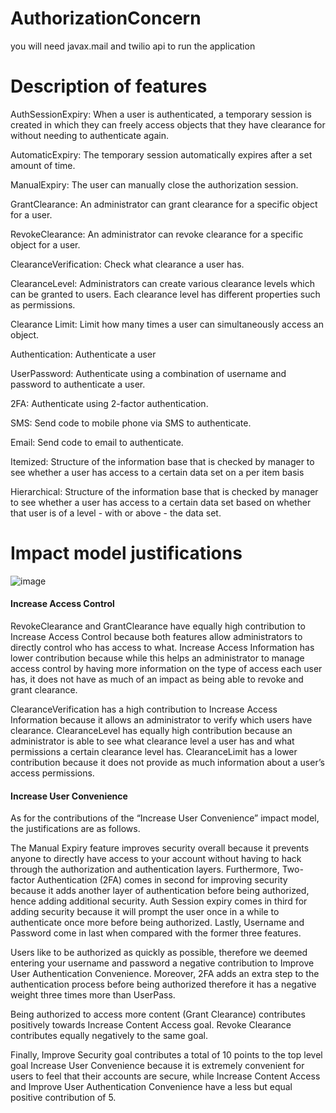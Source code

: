# AuthorizationConcern
you will need javax.mail and twilio api to run the application 

# Description of features

AuthSessionExpiry: When a user is authenticated, a temporary session is created in which they can freely access objects that they have clearance for without needing to authenticate again.

AutomaticExpiry: The temporary session automatically expires after a set amount of time.

ManualExpiry: The user can manually close the authorization session.

GrantClearance: An administrator can grant clearance for a specific object for a user.

RevokeClearance: An administrator can revoke clearance for a specific object for a user.

ClearanceVerification: Check what clearance a user has.

ClearanceLevel: Administrators can create various clearance levels which can be granted to users. Each clearance level has different properties such as permissions.

Clearance Limit: Limit how many times a user can simultaneously access an object.

Authentication: Authenticate a user

UserPassword: Authenticate using a combination of username and password to authenticate a user.

2FA: Authenticate using 2-factor authentication.

SMS: Send code to mobile phone via SMS to authenticate.

Email: Send code to email to authenticate.

Itemized: Structure of the information base that is checked by manager to see whether a user has access to a certain data set on a per item basis

Hierarchical: Structure of the information base that is checked by manager to see whether a user has access to a certain data set based on whether that user is of a level - with or above - the data set.


# Impact model justifications

![image](https://user-images.githubusercontent.com/35807234/111078582-90a72500-84cc-11eb-846d-e6d260fafc9f.png)

#### Increase Access Control
RevokeClearance and GrantClearance have equally high contribution to Increase Access Control because both features allow administrators to directly control who has access to what. Increase Access Information has lower contribution because while this helps an administrator to manage access control by having more information on the type of access each user has, it does not have as much of an impact as being able to revoke and grant clearance.

ClearanceVerification has a high contribution to Increase Access Information because it allows an administrator to verify which users have clearance. ClearanceLevel has equally high contribution because an administrator is able to see what clearance level a user has and what permissions a certain clearance level has. ClearanceLimit has a lower contribution because it does not provide as much information about a user’s access permissions.

#### Increase User Convenience
As for the contributions of the “Increase User Convenience” impact model, the justifications are as follows. 

The Manual Expiry feature improves security overall because it prevents anyone to directly have access to your account without having to hack through the authorization and authentication layers. Furthermore, Two-factor Authentication (2FA) comes in second for improving security because it adds another layer of authentication before being authorized, hence adding additional security. Auth Session expiry comes in third for adding security because it will prompt the user once in a while to authenticate once more before being authorized. Lastly, Username and Password come in last when compared with the former three features.

Users like to be authorized as quickly as possible, therefore we deemed entering your username and password a negative contribution to Improve User Authentication Convenience. Moreover, 2FA adds an extra step to the authentication process before being authorized therefore it has a negative weight three times more than UserPass.

Being authorized to access more content (Grant Clearance) contributes positively towards Increase Content Access goal. Revoke Clearance contributes equally negatively to the same goal.

Finally, Improve Security goal contributes a total of 10 points to the top level goal Increase User Convenience because it is extremely convenient for users to feel that their accounts are secure, while Increase Content Access and Improve User Authentication Convenience have a less but equal positive contribution of 5.


